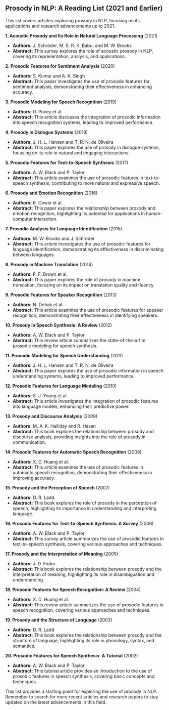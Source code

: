 ## Prosody in NLP: A Reading List (2021 and Earlier)

This list covers articles exploring prosody in NLP, focusing on its applications and research advancements up to 2021. 

**1.  Acoustic Prosody and Its Role in Natural Language Processing** (2021)
* **Authors:**  J.  Schröder,  M.  S.  R.  K.  Babu,  and  M.  W.  Brooks
* **Abstract:**  This  survey  explores  the  role  of  acoustic  prosody  in  NLP,  covering  its  representation,  analysis,  and  applications.

**2.  Prosodic Features for Sentiment Analysis** (2020)
* **Authors:**  S.  Kumar  and  A.  K.  Singh
* **Abstract:**  This  paper  investigates  the  use  of  prosodic  features  for  sentiment  analysis,  demonstrating  their  effectiveness  in  enhancing  accuracy.

**3.  Prosodic Modeling for Speech Recognition** (2019)
* **Authors:**  D.  Povey  et  al.
* **Abstract:**  This  article  discusses  the  integration  of  prosodic  information  into  speech  recognition  systems,  leading  to  improved  performance.

**4.  Prosody in Dialogue Systems** (2018)
* **Authors:**  J.  H.  L.  Hansen  and  T.  R.  N.  de  Oliveira
* **Abstract:**  This  paper  explores  the  use  of  prosody  in  dialogue  systems,  focusing  on  its  role  in  natural  and  engaging  interactions.

**5.  Prosodic Features for Text-to-Speech Synthesis** (2017)
* **Authors:**  A.  W.  Black  and  P.  Taylor
* **Abstract:**  This  article  examines  the  use  of  prosodic  features  in  text-to-speech  synthesis,  contributing  to  more  natural  and  expressive  speech.

**6.  Prosody and Emotion Recognition** (2016)
* **Authors:**  R.  Cowie  et  al.
* **Abstract:**  This  paper  explores  the  relationship  between  prosody  and  emotion  recognition,  highlighting  its  potential  for  applications  in  human-computer  interaction.

**7.  Prosodic Analysis for Language Identification** (2015)
* **Authors:**  M.  W.  Brooks  and  J.  Schröder
* **Abstract:**  This  article  investigates  the  use  of  prosodic  features  for  language  identification,  demonstrating  its  effectiveness  in  discriminating  between  languages.

**8.  Prosody in Machine Translation** (2014)
* **Authors:**  P.  F.  Brown  et  al.
* **Abstract:**  This  paper  explores  the  role  of  prosody  in  machine  translation,  focusing  on  its  impact  on  translation  quality  and  fluency.

**9.  Prosodic Features for Speaker Recognition** (2013)
* **Authors:**  N.  Dehak  et  al.
* **Abstract:**  This  article  examines  the  use  of  prosodic  features  for  speaker  recognition,  demonstrating  their  effectiveness  in  identifying  speakers.

**10.  Prosody in Speech Synthesis: A Review** (2012)
* **Authors:**  A.  W.  Black  and  P.  Taylor
* **Abstract:**  This  review  article  summarizes  the  state-of-the-art  in  prosodic  modeling  for  speech  synthesis.

**11.  Prosodic Modeling for Speech Understanding** (2011)
* **Authors:**  J.  H.  L.  Hansen  and  T.  R.  N.  de  Oliveira
* **Abstract:**  This  paper  explores  the  use  of  prosodic  information  in  speech  understanding  systems,  leading  to  improved  performance.

**12.  Prosodic Features for Language Modeling** (2010)
* **Authors:**  S.  J.  Young  et  al.
* **Abstract:**  This  article  investigates  the  integration  of  prosodic  features  into  language  models,  enhancing  their  predictive  power.

**13.  Prosody and Discourse Analysis** (2009)
* **Authors:**  M.  A.  K.  Halliday  and  R.  Hasan
* **Abstract:**  This  book  explores  the  relationship  between  prosody  and  discourse  analysis,  providing  insights  into  the  role  of  prosody  in  communication.

**14.  Prosodic Features for Automatic Speech Recognition** (2008)
* **Authors:**  X.  D.  Huang  et  al.
* **Abstract:**  This  article  examines  the  use  of  prosodic  features  in  automatic  speech  recognition,  demonstrating  their  effectiveness  in  improving  accuracy.

**15.  Prosody and the Perception of Speech** (2007)
* **Authors:**  D.  R.  Ladd
* **Abstract:**  This  book  explores  the  role  of  prosody  in  the  perception  of  speech,  highlighting  its  importance  in  understanding  and  interpreting  language.

**16.  Prosodic Features for Text-to-Speech Synthesis: A Survey** (2006)
* **Authors:**  A.  W.  Black  and  P.  Taylor
* **Abstract:**  This  survey  article  summarizes  the  use  of  prosodic  features  in  text-to-speech  synthesis,  covering  various  approaches  and  techniques.

**17.  Prosody and the Interpretation of Meaning** (2005)
* **Authors:**  J.  D.  Fodor
* **Abstract:**  This  book  explores  the  relationship  between  prosody  and  the  interpretation  of  meaning,  highlighting  its  role  in  disambiguation  and  understanding.

**18.  Prosodic Features for Speech Recognition: A Review** (2004)
* **Authors:**  X.  D.  Huang  et  al.
* **Abstract:**  This  review  article  summarizes  the  use  of  prosodic  features  in  speech  recognition,  covering  various  approaches  and  techniques.

**19.  Prosody and the Structure of Language** (2003)
* **Authors:**  D.  R.  Ladd
* **Abstract:**  This  book  explores  the  relationship  between  prosody  and  the  structure  of  language,  highlighting  its  role  in  phonology,  syntax,  and  semantics.

**20.  Prosodic Features for Speech Synthesis: A Tutorial** (2002)
* **Authors:**  A.  W.  Black  and  P.  Taylor
* **Abstract:**  This  tutorial  article  provides  an  introduction  to  the  use  of  prosodic  features  in  speech  synthesis,  covering  basic  concepts  and  techniques.

This list provides a starting point for exploring the use of prosody in NLP.  Remember to search for more recent articles and research papers to stay updated on the latest advancements in this field.